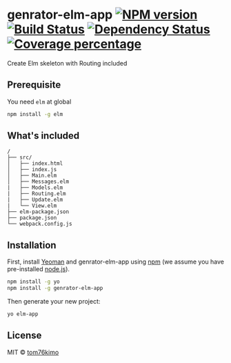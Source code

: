 # genrator-elm-app [![NPM version][npm-image]][npm-url] [![Build Status][travis-image]][travis-url] [![Dependency Status][daviddm-image]][daviddm-url] [![Coverage percentage][coveralls-image]][coveralls-url]
> 

Create Elm skeleton with Routing included

## Prerequisite

You need `elm` at global

```bash
npm install -g elm
```

## What's included
```
/
├── src/
│   ├── index.html
│   ├── index.js
│   ├── Main.elm
│   ├── Messages.elm
|   ├── Models.elm
|   ├── Routing.elm
|   ├── Update.elm
|   └── View.elm
├── elm-package.json
├── package.json
└── webpack.config.js
```

## Installation

First, install [Yeoman](http://yeoman.io) and genrator-elm-app using [npm](https://www.npmjs.com/) (we assume you have pre-installed [node.js](https://nodejs.org/)).

```bash
npm install -g yo
npm install -g genrator-elm-app
```

Then generate your new project:

```bash
yo elm-app
```

## License

MIT © [tom76kimo]()


[npm-image]: https://badge.fury.io/js/genrator-elm-app.svg
[npm-url]: https://npmjs.org/package/genrator-elm-app
[travis-image]: https://travis-ci.org/tom76kimo/genrator-elm-app.svg?branch=master
[travis-url]: https://travis-ci.org/tom76kimo/genrator-elm-app
[daviddm-image]: https://david-dm.org/tom76kimo/genrator-elm-app.svg?theme=shields.io
[daviddm-url]: https://david-dm.org/tom76kimo/genrator-elm-app
[coveralls-image]: https://coveralls.io/repos/tom76kimo/genrator-elm-app/badge.svg
[coveralls-url]: https://coveralls.io/r/tom76kimo/genrator-elm-app

